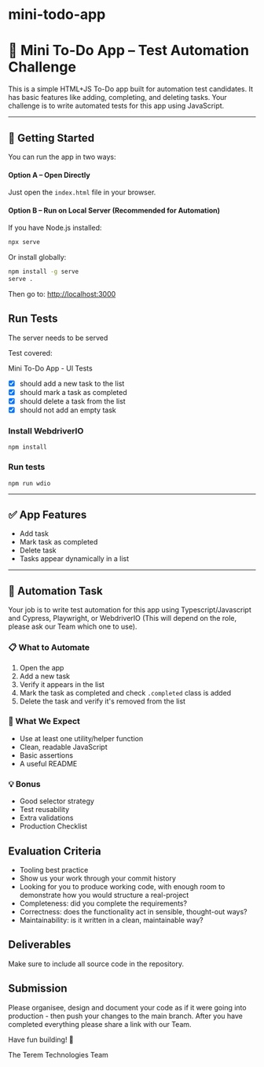 # mini-todo-app


# 📝 Mini To-Do App – Test Automation Challenge

This is a simple HTML+JS To-Do app built for automation test candidates. It has basic features like adding, completing, and deleting tasks. Your challenge is to write automated tests for this app using JavaScript.

---

## 🚀 Getting Started

You can run the app in two ways:

#### Option A – Open Directly

Just open the `index.html` file in your browser.

#### Option B – Run on Local Server (Recommended for Automation)

If you have Node.js installed:

```bash
npx serve
```

Or install globally:

```bash
npm install -g serve
serve .
```

Then go to: [http://localhost:3000](http://localhost:3000)

## Run Tests

The server needs to be served

Test covered:

Mini To-Do App - UI Tests
- [x] should add a new task to the list
- [x] should mark a task as completed
- [x] should delete a task from the list
- [x] should not add an empty task

### Install WebdriverIO

```
npm install
```
### Run tests
```
npm run wdio
```


---

## ✅ App Features

- Add task
- Mark task as completed
- Delete task
- Tasks appear dynamically in a list

---

## 🎯 Automation Task

Your job is to write test automation for this app using Typescript/Javascript and Cypress, Playwright, or WebdriverIO (This will depend on the role, please ask our Team which one to use).

### 📋 What to Automate

1. Open the app
2. Add a new task 
3. Verify it appears in the list
4. Mark the task as completed and check `.completed` class is added
5. Delete the task and verify it's removed from the list


### 🔨 What We Expect
- Use at least one utility/helper function
- Clean, readable JavaScript
- Basic assertions
- A useful README

### 💡 Bonus
- Good selector strategy
- Test reusability
- Extra validations
- Production Checklist

## Evaluation Criteria
- Tooling best practice
- Show us your work through your commit history
- Looking for you to produce working code, with enough room to demonstrate how you would structure a real-project
- Completeness: did you complete the requirements?
- Correctness: does the functionality act in sensible, thought-out ways?
- Maintainability: is it written in a clean, maintainable way?

## Deliverables
Make sure to include all source code in the repository.

## Submission
Please organisee, design and document your code as if it were going into production - then push your changes to the main branch. After you have completed everything please share a link with our Team.

Have fun building! 🚀

The Terem Technologies Team
